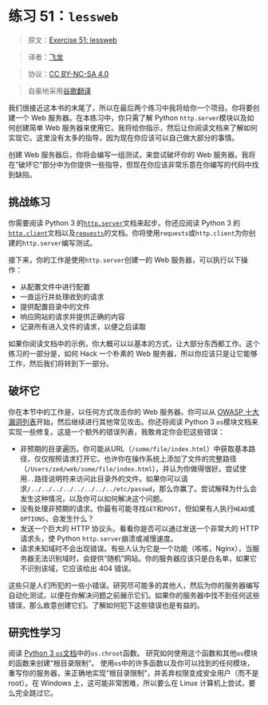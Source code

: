 # 练习 51：`lessweb`

> 原文：[Exercise 51: lessweb](https://learncodethehardway.org/more-python-book/ex51.html)

> 译者：[飞龙](https://github.com/wizardforcel)

> 协议：[CC BY-NC-SA 4.0](http://creativecommons.org/licenses/by-nc-sa/4.0/)

> 自豪地采用[谷歌翻译](https://translate.google.cn/)

我们很接近这本书的末尾了，所以在最后两个练习中我将给你一个项目。你将要创建一个 Web 服务器。在本练习中，你只需了解 Python `http.server`模块以及如何创建简单 Web 服务器来使用它。我将给你指示，然后让你阅读文档来了解如何实现它。这里没有太多的指导，因为现在你应该可以自己做大部分的事情。

创建 Web 服务器后，你将会编写一组测试，来尝试破坏你的 Web 服务器。我将在“破坏它”部分中为你提供一些指导，但现在你应该非常乐意在你编写的代码中找到缺陷。

## 挑战练习

你需要阅读 Python 3 的[`http.server`](https://docs.python.org/3/library/http.server.html)文档来起步。你还应阅读 Python 3 的[`http.client`](https://docs.python.org/3/library/http.client.html)文档以及[`requests`](http://docs.python-requests.org/en/master/)的文档。你将使用`requests`或`http.client`为你创建的`http.server`编写测试。

接下来，你的工作是使用`http.server`创建一的 Web 服务器，可以执行以下操作：

+   从配置文件中进行配置
+   一直运行并处理收到的请求
+   提供配置目录中的文件
+   响应网站的请求并提供正确的内容
+   记录所有进入文件的请求，以便之后读取

如果你阅读文档中的示例，你大概可以以基本的方式，让大部分东西都工作。这个练习的一部分是，如何 Hack 一个朴素的 Web 服务器，所以你应该只是让它能够工作，然后我们将转到下一部分。

## 破坏它

你在本节中的工作是，以任何方式攻击你的 Web 服务器。你可以从 [OWASP 十大漏洞列表](https://www.owasp.org/index.php/Category:OWASP_Top_Ten_Project)开始，然后继续进行其他常见攻击。你还将阅读 Python 3 `os`模块文档来实现一些修复。这是一个额外的错误列表，我敢肯定你会犯这些错误：

+   非预期的目录遍历。你可能从URL（`/some/file/index.html`）中获取基本路径，仅仅按照请求打开它。也许你在操作系统上添加了文件的完整路径（`/Users/zed/web/some/file/index.html`），并认为你做得很好。尝试使用`..`路径说明符来访问此目录外的文件。如果你可以请求`/../../../../../../../../etc/passwd`，那么你赢了。尝试解释为什么会发生这种情况，以及你可以如何解决这个问题。
+   没有处理非预期的请求。你最有可能寻找`GET`和`POST`，但如果有人执行`HEAD`或`OPTIONS`，会发生什么？
+   发送一个巨大的 HTTP 协议头。看看你是否可以通过发送一个非常大的 HTTP 请求头，使 Python `http.server`崩溃或减慢速度。
+   请求未知域时不会出现错误。有些人认为它是一个功能（咳咳，Nginx），当服务器无法识别域时，会提供“随机”网站。你的服务器应该只是白名单，如果它不识别该域，它应该给出 404 错误。

这些只是人们所犯的一些小错误。研究尽可能多的其他人，然后为你的服务器编写自动化测试，以便在你解决问题之前展示它们。如果你的服务器中找不到任何这些错误，那么故意创建它们。了解如何犯下这些错误也是有益的。

## 研究性学习

阅读 [Python 3 `os`文档](https://docs.python.org/3/library/os.html)中的`os.chroot`函数。
研究如何使用这个函数和其他`os`模块的函数来创建“根目录限制”。
使用`os`中的许多函数以及你可以找到的任何模块，重写你的服务器，来正确地实现“根目录限制”，并丢弃权限变成安全用户（而不是 root）。在 Windows 上，这可能非常困难，所以要么在 Linux 计算机上尝试，要么完全跳过它。
